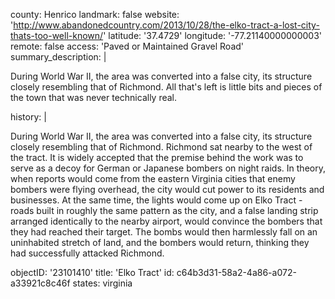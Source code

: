 county: Henrico
landmark: false
website: 'http://www.abandonedcountry.com/2013/10/28/the-elko-tract-a-lost-city-thats-too-well-known/'
latitude: '37.4729'
longitude: '-77.21140000000003'
remote: false
access: 'Paved or Maintained Gravel Road'
summary_description: |
  <p>During World War II, the area was converted into a false city, its structure closely resembling that of Richmond. All that's left is little bits and pieces of the town that was never technically real.
  </p>
history: |
  <p>During World War II, the area was converted into a false city, its structure closely resembling that of Richmond. Richmond sat nearby to the west of the tract. It is widely accepted that the premise behind the work was to serve as a decoy for German or Japanese bombers on night raids. In theory, when reports would come from the eastern Virginia cities that enemy bombers were flying overhead, the city would cut power to its residents and businesses. At the same time, the lights would come up on Elko Tract - roads built in roughly the same pattern as the city, and a false landing strip arranged identically to the nearby airport, would convince the bombers that they had reached their target. The bombs would then harmlessly fall on an uninhabited stretch of land, and the bombers would return, thinking they had successfully attacked Richmond.
  </p>
objectID: '23101410'
title: 'Elko Tract'
id: c64b3d31-58a2-4a86-a072-a33921c8c46f
states: virginia

